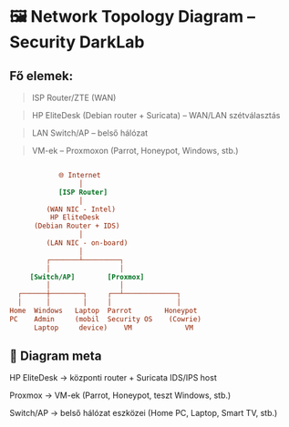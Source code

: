 # 🖼️ Network Topology Diagram – Security DarkLab

## Fő elemek:

> ISP Router/ZTE (WAN)

> HP EliteDesk (Debian router + Suricata) – WAN/LAN szétválasztás

> LAN Switch/AP – belső hálózat

> VM-ek – Proxmoxon (Parrot, Honeypot, Windows, stb.)

```ini

            🌐 Internet
                 │
            [ISP Router]
                 │
         (WAN NIC - Intel)
          HP EliteDesk 
      (Debian Router + IDS)
                 │
         (LAN NIC - on-board)
                 │
         ┌───────┴─────────┐
         │                 │
     [Switch/AP]        [Proxmox]
         │                 │
  ┌──────┼────────┐     ┌──┴─────────────┐
  │      │        │     │                │
Home  Windows   Laptop  Parrot        Honeypot
PC    Admin     (mobil  Security OS    (Cowrie)
      Laptop     device)    VM             VM
```

## 📌 Diagram meta

HP EliteDesk → központi router + Suricata IDS/IPS host

Proxmox → VM-ek (Parrot, Honeypot, teszt Windows, stb.)

Switch/AP → belső hálózat eszközei (Home PC, Laptop, Smart TV, stb.)
